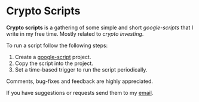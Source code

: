 # Crypto Scripts

**Crypto scripts** is a gathering of some simple and short *google-scripts*
that I write in my free time. Mostly related to *crypto investing*.

To run a script follow the following steps:

1. Create a [google-script](https://script.google.com) project.
2. Copy the script into the project.
3. Set a time-based trigger to run the script periodically.

Comments, bug-fixes and feedback are highly appreciated.

If you have suggestions or requests send them to my [email](narekb95@gmail.com).
